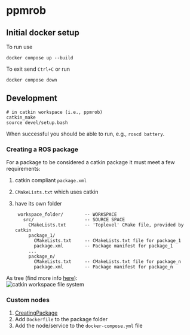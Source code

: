 # ppmrob
## Initial docker setup
To run use

``
docker compose up --build
``

To exit send `Ctrl+C` or run

``
docker compose down
``

## Development

    # in catkin workspace (i.e., ppmrob)
    catkin_make
    source devel/setup.bash


When successful you should be able to run, e.g., `roscd battery`.

### Creating a ROS package
For a package to be considered a catkin package it must meet a few requirements:
1.  catkin compliant `package.xml`
1. `CMakeLists.txt` which uses catkin
1. have its own folder

        workspace_folder/        -- WORKSPACE
          src/                   -- SOURCE SPACE
            CMakeLists.txt       -- 'Toplevel' CMake file, provided by catkin
            package_1/
              CMakeLists.txt     -- CMakeLists.txt file for package_1
              package.xml        -- Package manifest for package_1
            ...
            package_n/
              CMakeLists.txt     -- CMakeLists.txt file for package_n
              package.xml        -- Package manifest for package_n

As tree (find more info [here](https://www.yahboom.net/public/upload/upload-html/1640334504/7.2%20Introduction%20of%20project%20files.html)):  
![catkin workspace file system](https://github.com/srothh/ppmrob/assets/128387629/88483141-cafa-4f00-95af-474e443ee353)

### Custom nodes
1. [CreatingPackage](http://wiki.ros.org/ROS/Tutorials/catkin/CreatingPackage)
2. Add `Dockerfile` to the package folder
3. Add the node/service to the `docker-compose.yml` file
